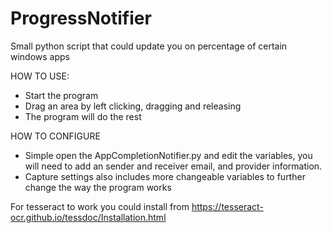 # ProgressNotifier
 Small python script that could update you on percentage of certain windows apps

 HOW TO USE:
 - Start the program
 - Drag an area by left clicking, dragging and releasing
 - The program will do the rest


 HOW TO CONFIGURE
 - Simple open the AppCompletionNotifier.py and edit the variables, you will need to add an sender and receiver email, and provider information.
 - Capture settings also includes more changeable variables to further change the way the program works







For tesseract to work you could install from https://tesseract-ocr.github.io/tessdoc/Installation.html
